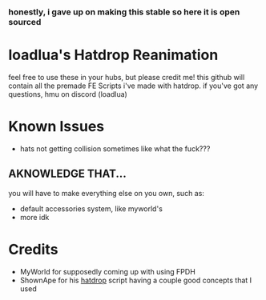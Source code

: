 ### honestly, i gave up on making this stable so here it is open sourced

# loadlua's Hatdrop Reanimation
feel free to use these in your hubs, but please credit me! this github will contain all the premade FE Scripts i've made with hatdrop. if you've got any questions, hmu on discord (loadlua)

# Known Issues
* hats not getting collision sometimes like what the fuck???

## AKNOWLEDGE THAT...
you will have to make everything else on you own, such as:
* default accessories system, like myworld's
* more idk

# Credits
* MyWorld for supposedly coming up with using FPDH
* ShownApe for his [hatdrop](https://github.com/ShownApe/hatdrop) script having a couple good concepts that I used
